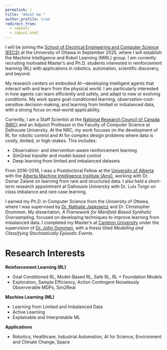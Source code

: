 ```yaml
---
permalink: /
title: "About me "
author_profile: true
redirect_from: 
  - /about/
  - /about.html
---
```


I will be joining the [School of Electrical Engineering and Computer Science (EECS)](https://engineering.uottawa.ca/eecs) at the University of Ottawa in September 2025, where I will establish the Machine Intelligence and Robot Learning (MIRL) group. I am currently recruiting motivated Master’s and Ph.D. students interested in reinforcement learning (RL) with applications in robotics, automation, scientific discovery, and beyond.

My research centers on embodied AI—developing intelligent agents that interact with and learn from the physical world. I am particularly interested in how agents can learn efficiently and safely, and adapt to new or evolving conditions. My work spans goal-conditioned learning, observation-cost-sensitive decision-making, and learning from limited or imbalanced data, with a strong focus on real-world applicability.

Currently, I am a Staff Scientist at the [National Research Council of Canada (NRC)](https://nrc.canada.ca/en) and an Adjunct Professor in the Faculty of Computer Science at Dalhousie University. At the NRC, my work focuses on the development of RL for robotic control and AI for complex design problems where data is costly, limited, or high-stakes. This includes:


- Observation- and intervention-aware reinforcement learning  
- Sim2real transfer and model-based control
- Deep learning from limited and imbalanced datasets  

From 2016–2018, I was a Postdoctoral Fellow at the [University of Alberta](https://www.ualberta.ca/index.html) with the [Alberta Machine Intelligence Institute (Amii)](https://www.amii.ca/), working with Dr. Osmar Zaïane on learning from rare and structured data. I also held a short-term research appointment at Dalhousie University with Dr. Luís Torgo on class imbalance and rare case learning.

I earned my Ph.D. in Computer Science from the University of Ottawa, where I was supervised by [Dr. Nathalie Japkowicz](https://profiles.ucalgary.ca/nathalie-japkowicz) and Dr. Christopher Drummon. My dissertation, *A Framework for Manifold-Based Synthetic Oversampling*, focused on developing techniques to improve learning from imbalanced data. I completed my Master’s at [Carleton University](https://carleton.ca/) under the supervision of [Dr. John Oommen](https://people.scs.carleton.ca/~oommen/), with a thesis titled *Modelling and Classifying Stochastically Episodic Events*.

Research Interests
======
**Reinforcement Learning (RL)**
- Goal Conditioned RL, Model-Based RL, Safe RL, RL + Foundation Models
- Exploration, Sample Efficiency, Action Contingent Noiselessly Observerable MDPs, Sim2Real
  
**Machine Learning (ML)**
- Learning from Limited and Imbalanced Data
- Active Learning
- Explainable and Interpretable ML

**Applications**
- Robotics, Healthcare, Industrial Automation, AI for Science, Environment and Climate Change, Space
